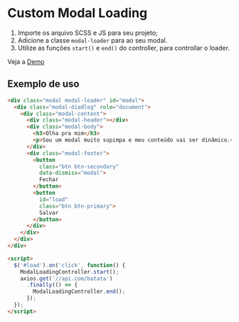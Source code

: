 # Custom Modal Loading

1. Importe os arquivo SCSS e JS para seu projeto;
2. Adicione a classe `modal-loader` para ao seu modal.
3. Utilize as funções `start()` e `end()` do controller, para controllar o loader.

Veja a [Demo](https://danielbonifacio.com.br/boostrap-modal-loader)

## Exemplo de uso

``` html
<div class="modal modal-loader" id="modal">
  <div class="modal-diadlog" role="document">
    <div class="modal-content">
      <div class="modal-header"></div>
      <div class="modal-body">
        <h3>Olha pra mim</h3>
        <p>Sou um modal muito supimpa e meu conteúdo vai ser dinâmico.</p>
      </div>
      <div class="modal-footer">
        <button 
          class="btn btn-secondary"
          data-dismiss="modal">
          Fechar
        </button>
        <button
          id="load"
          class="btn btn-primary">
          Salvar
        </button>
      </div>
    </div>
  </div>
</div>

<script>
  $('#load').on('click', function() {
    ModalLoadingController.start();
    axios.get('//api.com/batata')
      .finally(() => {
        ModalLoadingController.end();
      });
  });
</script>
```